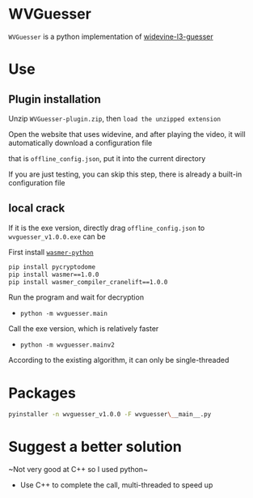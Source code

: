 # WVGuesser

`WVGuesser` is a python implementation of [widevine-l3-guesser](https://github.com/Satsuoni/widevine-l3-guesser)

# Use

## Plugin installation

Unzip `WVGuesser-plugin.zip`, then `load the unzipped extension`

Open the website that uses widevine, and after playing the video, it will automatically download a configuration file

that is `offline_config.json`, put it into the current directory

If you are just testing, you can skip this step, there is already a built-in configuration file

## local crack

If it is the exe version, directly drag `offline_config.json` to `wvguesser_v1.0.0.exe` can be

First install [`wasmer-python`](https://github.com/wasmerio/wasmer-python)

```bash
pip install pycryptodome
pip install wasmer==1.0.0
pip install wasmer_compiler_cranelift==1.0.0
```

Run the program and wait for decryption

- `python -m wvguesser.main`

Call the exe version, which is relatively faster

- ``python -m wvguesser.mainv2``

According to the existing algorithm, it can only be single-threaded

# Packages

```bash
pyinstaller -n wvguesser_v1.0.0 -F wvguesser\__main__.py
```

# Suggest a better solution

~Not very good at C++ so I used python~

- Use C++ to complete the call, multi-threaded to speed up
